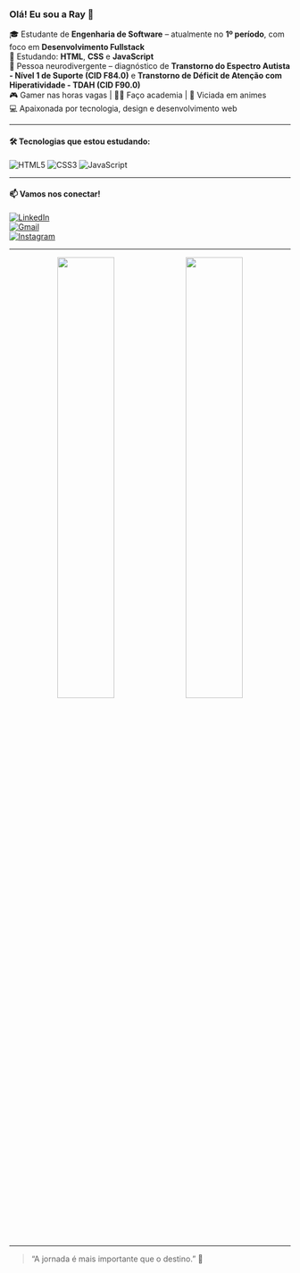 ### Olá! Eu sou a Ray 👋

🎓 Estudante de **Engenharia de Software** – atualmente no **1º período**, com foco em **Desenvolvimento Fullstack**  
🌱 Estudando: **HTML**, **CSS** e **JavaScript**  
🧠 Pessoa neurodivergente – diagnóstico de **Transtorno do Espectro Autista - Nível 1 de Suporte (CID F84.0)** e **Transtorno de Déficit de Atenção com Hiperatividade - TDAH (CID F90.0)**  
🎮 Gamer nas horas vagas | 🏋️‍♀️ Faço academia | 🍥 Viciada em animes  
💻 Apaixonada por tecnologia, design e desenvolvimento web

---

#### 🛠️ Tecnologias que estou estudando:
![HTML5](https://img.shields.io/badge/-HTML5-E34F26?style=for-the-badge&logo=html5&logoColor=ffffff)
![CSS3](https://img.shields.io/badge/-CSS3-1572B6?style=for-the-badge&logo=css3)
![JavaScript](https://img.shields.io/badge/-JavaScript-F7DF1E?style=for-the-badge&logo=javascript&logoColor=000)

---

#### 📫 Vamos nos conectar!
[![LinkedIn](https://img.shields.io/badge/-LinkedIn-0077B5?style=flat-square&logo=linkedin&logoColor=white)](https://www.linkedin.com/in/rayangella-kerle-602a9b191)  
[![Gmail](https://img.shields.io/badge/-Gmail-EA4335?style=flat-square&logo=gmail&logoColor=white)](mailto:rayangella.kerle12@gmail.com)  
[![Instagram](https://img.shields.io/badge/-@attr4y-E4405F?style=flat-square&logo=instagram&logoColor=white)](https://instagram.com/attr4y)

---

<!-- Estatísticas do GitHub -->
<p align="center">
  <img src="https://github-readme-stats.vercel.app/api?username=rayangellak&show_icons=true&theme=tokyonight" width="45%" />
  <img src="https://github-readme-stats.vercel.app/api/top-langs/?username=rayangellak&layout=compact&theme=tokyonight" width="45%" />
</p>

---

> “A jornada é mais importante que o destino.” 🚀

